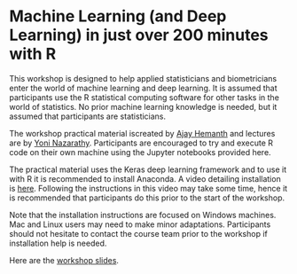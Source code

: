 # Machine Learning (and Deep Learning) in just over 200 minutes with R

This workshop is designed to help applied statisticians and biometricians enter the world of machine learning and deep learning. It is assumed that participants use the R statistical computing software for other tasks in the world of statistics. No prior machine learning knowledge is needed, but it assumed that participants are statisticians.
 
The workshop practical material iscreated by [Ajay Hemanth](https://www.linkedin.com/in/ajayhemanth/?originalSubdomain=au) and lectures are by [Yoni Nazarathy](https://yoninazarathy.com/). Participants are encouraged to try and execute R code on their own machine using the Jupyter notebooks provided here.
 
The practical material uses the Keras deep learning framework and to use it with R it is recommended to install Anaconda. A video detailing installation is [here](https://www.youtube.com/watch?v=XgEGyfSJFYw). Following the instructions in this video may take some time, hence it is recommended that participants do this prior to the start of the workshop. 

Note that the installation instructions are focused on Windows machines. Mac and Linux users may need to make minor adaptations. Participants should not hesitate to contact the course team prior to the workshop if installation help is needed.

Here are the [workshop slides](https://yoninazarathy.com/talks/ML225MinutesWithR.pdf).
